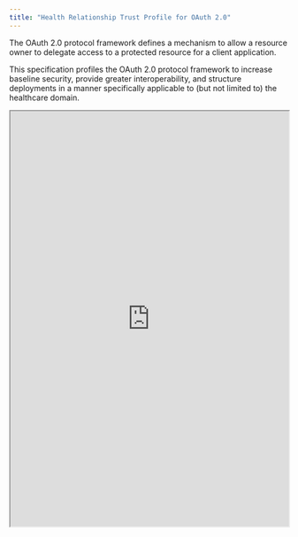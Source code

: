 ```yaml
---
title: "Health Relationship Trust Profile for OAuth 2.0"
---
```


The OAuth 2.0 protocol framework defines a mechanism to allow a resource owner to delegate access to a protected resource for a client application.

This specification profiles the OAuth 2.0 protocol framework to increase baseline security, provide greater interoperability, and structure deployments in a manner specifically applicable to (but not limited to) the healthcare domain.

<iframe height="750" width="100%" src="https://ewelton.github.io/ktest/wiki.html#Health%20Relationship%20Trust%20Profile%20for%20OAuth%202.0"></iframe>
